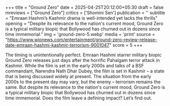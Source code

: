 +++
title = "Ground Zero"
date = 2025-04-25T20:12:00+05:30
draft = false
mreviews = ["Ground Zero"]
critics = ['Shomini Sen']
publication = ''
subtitle = "Emraan Hashmi’s Kashmir drama is well-intended yet lacks the thrills"
opening = "Despite its relevance to the nation's current mood, Ground Zero is a typical military biopic that Bollywood has churned out in dozens since time immemorial."
img = 'ground-zero-5.webp'
media = 'print'
source = "https://www.wionews.com/entertainment/ground-zero-review-release-date-emraan-hashmi-kashmir-terrorism-9001047"
score = 5
+++

The timing is unintentionally perfect. Emraan Hashmi starrer military biopic Ground Zero releases just days after the horrific Pahalgam terror attack in Kashmir. While the film is set in the early 2000s and talks of a BSF commandant, Narendra Nath Dhar Dubey, the film is set in Kashmir – a state that is being discussed widely at present. The situation from the early 2000s to the present day may vary, but the enemy – terrorism remains the same. But despite its relevance to the nation's current mood, Ground Zero is a typical military biopic that Bollywood has churned out in dozens since time immemorial. Does the film leave a defining impact? Let’s find out.
